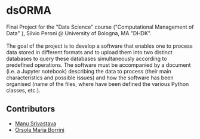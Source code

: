 # dsORMA
Final Project for the "Data Science" course ("Computational Management of Data" ), Silvio Peroni @ University of Bologna, MA "DHDK".
<br>
<br>
The goal of the project is to develop a software that enables one to process data stored in different formats and to upload them into two distinct databases to query these databases simultaneously according to predefined operations. The software must be accompanied by a document (i.e. a Jupyter notebook) describing the data to process (their main characteristics and possible issues) and how the software has been organised (name of the files, where have been defined the various Python classes, etc.).

## Contributors
- [Manu Srivastava](mailto:manu.srivastava@studio.unibo.it)
- [Orsola Maria Borrini](mailto:orsolamaria.borrini@studio.unibo.it)
